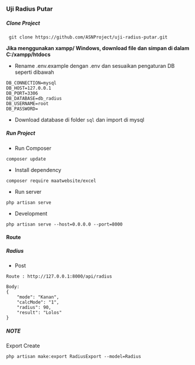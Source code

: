 ### Uji Radius Putar

##### Clone Project
```
 git clone https://github.com/ASNProject/uji-radius-putar.git
```
<b > Jika menggunakan xampp/ Windows, download file dan simpan di dalam C:/xampp/htdocs</b>

- Rename .env.example dengan .env dan sesuaikan pengaturan DB seperti dibawah
```
DB_CONNECTION=mysql
DB_HOST=127.0.0.1
DB_PORT=3306
DB_DATABASE=db_radius
DB_USERNAME=root
DB_PASSWORD=
```
- Download database di folder ```sql``` dan import di mysql

##### Run Project
- Run Composer
```
composer update
```

- Install dependency
```
composer require maatwebsite/excel
```

- Run server
```
php artisan serve
```
- Development
```
php artisan serve --host=0.0.0.0 --port=8000
```

#### Route
##### Radius
- Post
```
Route : http://127.0.0.1:8000/api/radius

Body: 
{
    "mode": "Kanan",
    "calcMode": "1",
    "radius": 90,
    "result": "Lolos"
}
```

##### NOTE
Export Create
```
php artisan make:export RadiusExport --model=Radius
```